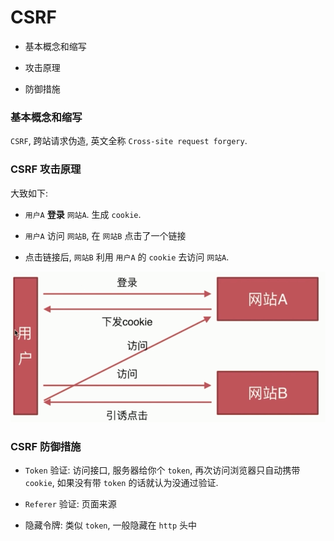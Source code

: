 # CSRF

- 基本概念和缩写

- 攻击原理

- 防御措施

### 基本概念和缩写

`CSRF`, 跨站请求伪造, 英文全称 `Cross-site request forgery`.

### CSRF 攻击原理

大致如下:

- `用户A` **登录** `网站A`. 生成 `cookie`.

- `用户A` 访问 `网站B`, 在 `网站B` 点击了一个链接

- 点击链接后, `网站B` 利用 `用户A` 的 `cookie` 去访问 `网站A`.

![](./media/csrf.png)

### CSRF 防御措施

- `Token` 验证: 访问接口, 服务器给你个 `token`, 再次访问浏览器只自动携带 `cookie`, 如果没有带 `token` 的话就认为没通过验证.

- `Referer` 验证: 页面来源

- 隐藏令牌: 类似 `token`, 一般隐藏在 `http` 头中